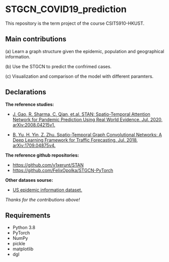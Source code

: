 # STGCN_COVID19_prediction

This repository is the term project of the course CSIT5910-HKUST.

## Main contributions
(a) Learn a graph structure given the epidemic, population and geographical information.

(b) Use the STGCN to predict the confrimed cases.

(c) Visualization and comparison of the model with different paramters.

## Declarations
**The reference studies:**

+ [J. Gao, R. Sharma, C. Qian, et.al. STAN: Spatio-Temporal Attention Network for Pandemic Prediction Using Real World Evidence. Jul. 2020, arXiv:2008.04215v1.](https://arxiv.org/ftp/arxiv/papers/2008/2008.04215.pdf)

+ [B. Yu, H. Yin, Z. Zhu. Spatio-Temporal Graph Convolutional Networks: A Deep Learning Framework for Traffic Forecasting. Jul. 2018, arXiv:1709.04875v4.](https://arxiv.org/pdf/1709.04875v4.pdf)

**The reference github repositories:**
+ https://github.com/v1xerunt/STAN
+ https://github.com/FelixOpolka/STGCN-PyTorch

**Other datases sourse:**
+ [US epidemic information dataset.](https://raw.githubusercontent.com/nytimes/covid-19-data/master/us-counties.csv)

*Thanks for the contributions above!*

## Requirements

+ Python 3.8
+ PyTorch
+ NumPy
+ pickle
+ matplotlib
+ dgl
